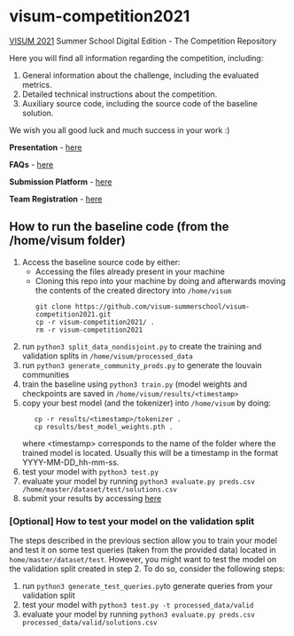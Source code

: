 # visum-competition2021
[VISUM 2021](http://visum.inesctec.pt) Summer School Digital Edition - The Competition Repository 

Here you will find all information regarding the competition, including:

1. General information about the challenge, including the evaluated metrics.
2. Detailed technical instructions about the competition.
3. Auxiliary source code, including the source code of the baseline solution.

We wish you all good luck and much success in your work :)

**Presentation** - [here](INSERT_LINK)

**FAQs** - [here](https://github.com/visum-summerschool/visum-competition2021/blob/main/VISUM2021_FAQs.pdf)

**Submission Platform** - [here](https://visum.inesctec.pt/submissions)

**Team Registration** - [here](https://forms.gle/XXMhSXwW7RSzURU99)

## How to run the baseline code (from the /home/visum folder)
1. Access the baseline source code by either:
   - Accessing the files already present in your machine
   - Cloning this repo into your machine by doing and afterwards moving the contents of the created directory into ```/home/visum```
      ``` 
      git clone https://github.com/visum-summerschool/visum-competition2021.git
      cp -r visum-competition2021/ .
      rm -r visum-competition2021 
      ```
2. run ```python3 split_data_nondisjoint.py``` to create the training and validation splits in ```/home/visum/processed_data```
3. run ```python3 generate_community_prods.py``` to generate the louvain communities
4. train the baseline using ```python3 train.py``` (model weights and checkpoints are saved in ```/home/visum/results/<timestamp>```
5. copy your best model (and the tokenizer) into ```/home/visum``` by doing:
    ```
       cp -r results/<timestamp>/tokenizer .
       cp results/best_model_weights.pth .
    ```
    where \<timestamp\> corresponds to the name of the folder where the trained model is located. Usually this will be a timestamp in the format YYYY-MM-DD_hh-mm-ss.
6. test your model with ```python3 test.py```
7. evaluate your model by running ```python3 evaluate.py preds.csv /home/master/dataset/test/solutions.csv```
8. submit your results by accessing [here](https://visum.inesctec.pt/submissions)


### [Optional] How to test your model on the validation split
The steps described in the previous section allow you to train your model and test it on some test queries (taken from the provided data) located in ```home/master/dataset/test```. However, you might want to test the model on the validation split created in step 2. To do so, consider the following steps:

1. run ```python3 generate_test_queries.py```to generate queries from your validation split
2. test your model with ```python3 test.py -t processed_data/valid```
3. evaluate your model by running ```python3 evaluate.py preds.csv processed_data/valid/solutions.csv```

 
